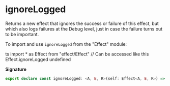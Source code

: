 # ignoreLogged

Returns a new effect that ignores the success or failure of this effect,
but which also logs failures at the Debug level, just in case the failure
turns out to be important.

To import and use `ignoreLogged` from the "Effect" module:

ts
import \* as Effect from "effect/Effect"
// Can be accessed like this
Effect.ignoreLogged
undefined

**Signature**

```ts
export declare const ignoreLogged: <A, E, R>(self: Effect<A, E, R>) => Effect<void, never, R>
```
